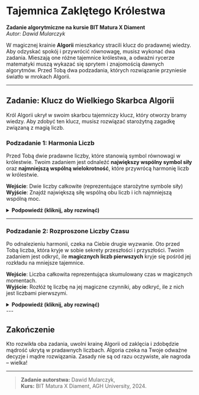 # Tajemnica Zaklętego Królestwa
**Zadanie algorytmiczne na kursie BIT Matura X Diament**  
*Autor: Dawid Mularczyk*

W magicznej krainie **Algorii** mieszkańcy stracili klucz do pradawnej wiedzy. Aby odzyskać spokój i przywrócić równowagę, musisz wykonać dwa zadania. Mieszają one różne tajemnice królestwa, a odważni rycerze matematyki muszą wykazać się sprytem i znajomością dawnych algorytmów. Przed Tobą dwa podzadania, których rozwiązanie przyniesie światło w mrokach Algorii.

---

## Zadanie: Klucz do Wielkiego Skarbca Algorii

Król Algorii ukrył w swoim skarbcu tajemniczy klucz, który otworzy bramy wiedzy. Aby zdobyć ten klucz, musisz rozwiązać starożytną zagadkę związaną z magią liczb.

### Podzadanie 1: Harmonia Liczb
Przed Tobą dwie pradawne liczby, które stanowią symbol równowagi w królestwie. Twoim zadaniem jest odnaleźć **największy wspólny symbol siły** oraz **najmniejszą wspólną wielokrotność**, które przywrócą harmonię liczb w królestwie. 

**Wejście**: Dwie liczby całkowite (reprezentujące starożytne symbole siły)  
**Wyjście**: Znajdź największą siłę wspólną obu liczb i ich najmniejszą wspólną moc.

<details>
<summary><strong>Podpowiedź (kliknij, aby rozwinąć)</strong></summary>
  Wielu podróżników odnajdywało największą wspólną siłę poprzez pradawny rytuał zwany **metodą starożytnych Euklidesa**, a ich wspólna moc wiązała się z tajemniczym rytuałem z mnożeniem.
</details>

---

### Podzadanie 2: Rozproszone Liczby Czasu
Po odnalezieniu harmonii, czeka na Ciebie drugie wyzwanie. Oto przed Tobą liczba, która kryje w sobie sekrety przeszłości i przyszłości. Twoim zadaniem jest odkryć, ile **magicznych liczb pierwszych** kryje się pośród jej rozkładu na mniejsze tajemnice.

**Wejście**: Liczba całkowita reprezentująca skumulowany czas w magicznych momentach.  
**Wyjście**: Rozłóż tę liczbę na jej magiczne czynniki, aby odkryć, ile z nich jest liczbami pierwszymi.

<details>
  <summary><strong>Podpowiedź (kliknij, aby rozwinąć)</strong></summary>
  Zaczarowana liczba jest skomplikowana, ale dzieląc ją krok po kroku, odkryjesz kolejne tajemnice ukryte w jej rozkładzie.
</details>
---

## Zakończenie

Kto rozwikła oba zadania, uwolni krainę Algorii od zaklęcia i zdobędzie mądrość ukrytą w pradawnych liczbach. Algoria czeka na Twoje odważne decyzje i mądre rozwiązania. Zasady nie są od razu oczywiste, ale nagroda – wielka!

---

> **Zadanie autorstwa:** Dawid Mularczyk,  
> **Kurs:** BIT Matura X Diament, AGH University, 2024.
